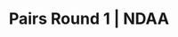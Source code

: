 ---
layout: match
title: Pairs Round 1 | NDAA
keywords: NDAA, norwich & district anglers association, norwich & district anglers, norwich and district angling, norwich & district, matches, fishing match, match result, pairs series round 1, pairs round 1
match-period: rounds
match-type: pairs
sections:
  # - title: Match Information
  #   hash: match-info
  #   css-class: match-info
  #   paragraphs:
  #     - hdr:
  #       img:
  #       sentences:
  #         - txt: Series to be decided by Pairs' aggregate weight from 6 of the 7 rounds (each Pair can drop their lowest aggregate weight from a given round).
  #         - txt: Each pairing will be split between Zone A and Zone B.
  #         # - txt: Each Zone will consist of 2 sections.
  #         # - txt: Payout Per Round
  #         # - ulist-items:
  #         #   - item: Top 4 Pairs based on section points.
  #         #   - item: Top 2 anglers per section.
  #         - txt: Pairs wishing to enter the Series please pay £40 entry fee on Round 1.
  #         - txt: There may be space on each round for Pairs to fish without being included in the Series.
  #         - txt: Please contact the match organiser, **Tony Gibbons 01603 4009738 / [tony.gibbons@ndaa.org.uk](mailto:tony.gibbons@ndaa.org.uk)**, for further information.
  - title: Match Result
    hash: match-result
    paragraphs:
      - hdr:
        img:
        sentences:
          - txt: Pairs result on the day decided by points (result shown above).
          - txt: Series to be decided by Pairs' aggregate weight from 6 of the 7 rounds (each Pair can drop their lowest aggregate weight from a given round).
  - title: 
    hash:
    css-class: table-container
    paragraphs:
      - result-file: pairs-r1
---